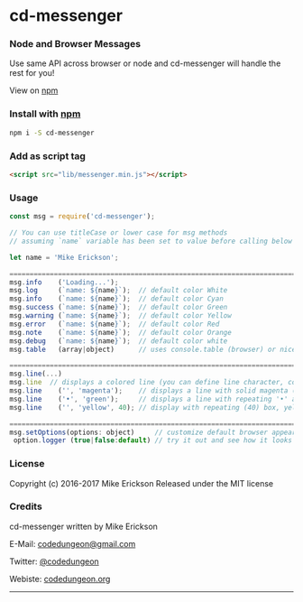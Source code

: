 # cd-messenger
### Node and Browser Messages
Use same API across browser or node and cd-messenger will handle the rest for you!


View on [npm](https://www.npmjs.com/package/cd-messenger)


### Install with [npm](npmjs.org)

```sh
npm i -S cd-messenger
```

### Add as script tag
```html
<script src="lib/messenger.min.js"></script>
```

### Usage

```js
const msg = require('cd-messenger');

// You can use titleCase or lower case for msg methods
// assuming `name` variable has been set to value before calling below

let name = 'Mike Erickson';

=========================================================================================
msg.info    ('Loading...');
msg.log     (`name: ${name}`);  // default color White
msg.info    (`name: ${name}`);  // default color Cyan
msg.success (`name: ${name}`);  // default color Green
msg.warning (`name: ${name}`);  // default color Yellow
msg.error   (`name: ${name}`);  // default color Red
msg.note    (`name: ${name}`);  // default color Orange
msg.debug   (`name: ${name}`);  // default color white
msg.table   (array|object)      // uses console.table (browser) or nice cli table (node)

=========================================================================================
msg.line(...)
msg.line  // displays a colored line (you can define line character, color, and width)
msg.line    ('', 'magenta');    // displays a line with solid magenta (no char)
msg.line    ('•', 'green');     // displays a line with repeating '•' and green
msg.line    ('', 'yellow', 40); // display with repeating (40) box, yellow

=========================================================================================
msg.setOptions(options: object)     // customize default browser appearance
 option.logger (true|false:default) // try it out and see how it looks
```


### License

Copyright (c) 2016-2017 Mike Erickson
Released under the MIT license


### Credits

cd-messenger written by Mike Erickson

E-Mail: [codedungeon@gmail.com](mailto:codedungeon@gmail.com)

Twitter: [@codedungeon](http://twitter.com/codedungeon)

Webiste: [codedungeon.org](http://codedungeon.org)

***
